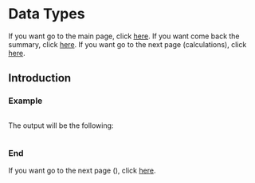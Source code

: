# Data Types
If you want go to the main page, click [here](https://fededev01.github.io/Learn-Python).
If you want come back the summary, click [here](https://fededev01.github.io/Learn-Python/ch00_summary).
If you want go to the next page (calculations), click [here](https://fededev01.github.io/Learn-Python/ch01_03_calculations).

## Introduction


### Example

```python

```

The output will be the following:
```output

```

### End
If you want go to the next page (), click [here]().